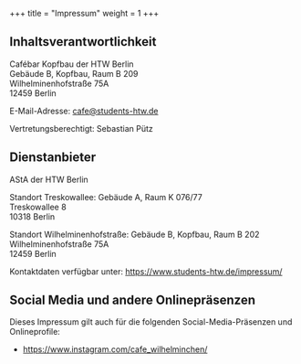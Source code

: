 +++
title = "Impressum"
weight = 1
+++

## Inhaltsverantwortlichkeit

Cafébar Kopfbau der HTW Berlin\
Gebäude B, Kopfbau, Raum B 209\
Wilhelminenhofstraße 75A\
12459 Berlin

E-Mail-Adresse: cafe@students-htw.de

Vertretungsberechtigt: Sebastian Pütz

## Dienstanbieter

AStA der HTW Berlin

Standort Treskowallee:
Gebäude A, Raum K 076/77\
Treskowallee 8\
10318 Berlin

Standort Wilhelminenhofstraße:
Gebäude B, Kopfbau, Raum B 202\
Wilhelminenhofstraße 75A\
12459 Berlin

Kontaktdaten verfügbar unter: https://www.students-htw.de/impressum/

## Social Media und andere Onlinepräsenzen

Dieses Impressum gilt auch für die folgenden Social-Media-Präsenzen und Onlineprofile:

* https://www.instagram.com/cafe_wilhelminchen/
